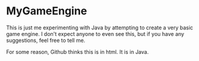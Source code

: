 # MyGameEngine
This is just me experimenting with Java by attempting to create a very basic game engine. I don't expect anyone to even see this, but if you have any suggestions, feel free to tell me.

For some reason, Github thinks this is in html. It is in Java.

